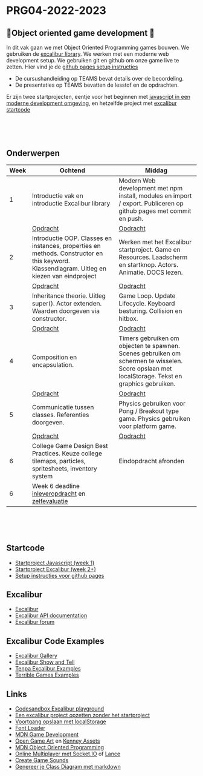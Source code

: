 # PRG04-2022-2023

## 👾Object oriented game development 👾

In dit vak gaan we met Object Oriented Programming games bouwen. We gebruiken de [excalibur library](https://excaliburjs.com). We werken met een moderne web development setup. We gebruiken git en github om onze game live te zetten. Hier vind je de [github pages setup instructies](./setup.md)

- De cursushandleiding op TEAMS bevat details over de beoordeling.
- De presentaties op TEAMS bevatten de lesstof en de opdrachten.

Er zijn twee startprojecten, eentje voor het beginnen met [javascript in een moderne development omgeving](https://github.com/HR-CMGT/prg4-javascript-2023), en hetzelfde project met [excalibur startcode](https://github.com/HR-CMGT/prg4-startproject-2023)

<br>
<br>
<br>

## Onderwerpen

| Week | Ochtend | Middag | 
|------|---------|----------|
| 1 | Introductie vak en introductie Excalibur library | Modern Web development met npm install, modules en import / export. Publiceren op github pages met commit en push.
|  | [Opdracht](./opdrachten/week1a.md) | [Opdracht](./opdrachten/week1b.md) | 
| 2 | Introductie OOP. Classes en instances, properties en methods. Constructor en this keyword. Klassendiagram. Uitleg en kiezen van eindproject | Werken met het Excalibur startproject. Game en Resources. Laadscherm en startknop. Actors. Animatie. DOCS lezen. |
|  | [Opdracht](./opdrachten/week2a.md) | [Opdracht](./opdrachten/week2b.md) | 
| 3 | Inheritance theorie. Uitleg super(). Actor extenden. Waarden doorgeven via constructor. | Game Loop. Update Lifecycle. Keyboard besturing. Collision en hitbox. |
|  | [Opdracht](./opdrachten/week3a.md) | [Opdracht](./opdrachten/week3b.md) | 
| 4 | Composition en encapsulation. | Timers gebruiken om objecten te spawnen. Scenes gebruiken om schermen te wisselen. Score opslaan met localStorage. Tekst en graphics gebruiken. |
|  | [Opdracht](./opdrachten/week4a.md) | [Opdracht](./opdrachten/week4b.md) | 
| 5 | Communicatie tussen classes. Referenties doorgeven. | Physics gebruiken voor Pong / Breakout type game. Physics gebruiken voor platform game. |
|  | [Opdracht](./opdrachten/week5a.md) | [Opdracht](./opdrachten/week5b.md) | 
| 6 | College Game Design Best Practices. Keuze college tilemaps, particles, spritesheets, inventory system | Eindopdracht afronden
| 6 | Week 6 deadline [inleveropdracht](./opdrachten/inleveropdracht.md) en [zelfevaluatie](https://feedbackfruits.com) |


<br>
<br>
<br>

## Startcode

- [Startproject Javascript (week 1)](https://github.com/HR-CMGT/prg4-javascript-2023)
- [Startproject Excalibur (week 2+)](https://github.com/HR-CMGT/prg4-startproject-2023)
- [Setup instructies voor github pages](./setup.md)

## Excalibur

- [Excalibur](https://excaliburjs.com)
- [Excalibur API documentation](https://excaliburjs.com/docs/api/edge/index.html)
- [Excalibur forum](https://github.com/excaliburjs/Excalibur/discussions)

## Excalibur Code Examples

- [Excalibur Gallery](https://excaliburjs.com/gallery/)
- [Excalibur Show and Tell](https://github.com/excaliburjs/Excalibur/discussions/categories/show-and-tell)
- [Tenpa Excalibur Examples](https://github.com/tenpaMk2/excalibur-examples)
- [Terrible Games Examples](https://github.com/dcgw)

## Links

- [Codesandbox Excalibur playground](https://codesandbox.io/s/excalibur-vite-testproject-olk4bu?file=/game.js)
- [Een excalibur project opzetten zonder het startproject](./advanced.md)
- [Voortgang opslaan met localStorage](https://developer.mozilla.org/en-US/docs/Web/API/Window/localStorage)
- [Font Loader](https://fontfaceobserver.com)
- [MDN Game Development](https://developer.mozilla.org/en-US/docs/Games)
- [Open Game Art](https://opengameart.org) en [Kenney Assets](https://www.kenney.nl/assets)
- [MDN Object Oriented Programming](https://developer.mozilla.org/en-US/docs/Learn/JavaScript/Objects/Object-oriented_programming)
- [Online Multiplayer met Socket.IO](https://socket.io) of [Lance](https://lance-gg.github.io)
- [Create Game Sounds](https://sfxr.me)
- [Genereer je Class Diagram met markdown](https://mermaid-js.github.io/mermaid-live-editor/edit#pako:eNp9kc1uwyAMgF8F-bS1zQtEO1XddtmtVy5OcFs0_sSPtKjruy8JBaWZNi6gD_PZ2FforSBooVcYwkHi2aPmhhs2rnfUxDZNw_ap6xSt4JsMlxJ5dF5GYi_fla9pUeSbOVtWXTOZ1tYk3ZFnobeeFvjDohixmrcFT05gpKfnBRLW0BQuzbnw22PSXEjN2pScjkgU-Mu8dcq6P4TTf__XNY-61fvcpWooTfhag6ECQSF6O1Qf7ECT1yjFOMhZxCFeSBOHdjwK9J8cuJniMEV7HEwPbfSJdpAru88d2hOqUOmrkNH6O7z9AKopqB4)
